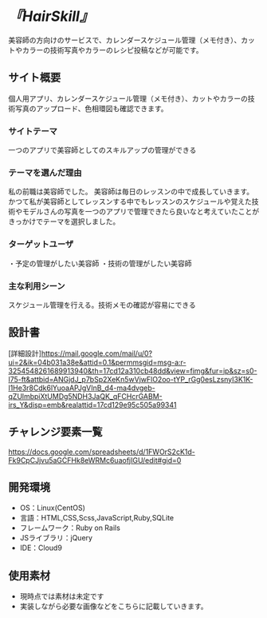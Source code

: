 # _『HairSkill』_
美容師の方向けのサービスで、カレンダースケジュール管理（メモ付き）、カットやカラーの技術写真やカラーのレシピ投稿などが可能です。
## サイト概要
個人用アプリ、カレンダースケジュール管理（メモ付き）、カットやカラーの技術写真のアップロード、色相環図も確認できます。

### サイトテーマ
一つのアプリで美容師としてのスキルアップの管理ができる

### テーマを選んだ理由
私の前職は美容師でした。
美容師は毎日のレッスンの中で成長していきます。
かつて私が美容師としてレッスンする中でもレッスンのスケジュールや覚えた技術やモデルさんの写真を一つのアプリで管理できたら良いなと考えていたことがきっかけでテーマを選択しました。

### ターゲットユーザ
・予定の管理がしたい美容師
・技術の管理がしたい美容師
### 主な利用シーン
スケジュール管理を行える。技術メモの確認が容易にできる

## 設計書
[詳細設計]https://mail.google.com/mail/u/0?ui=2&ik=04b031a38e&attid=0.1&permmsgid=msg-a:r-3254548261689913940&th=17cd12a310cb48dd&view=fimg&fur=ip&sz=s0-l75-ft&attbid=ANGjdJ_p7bSp2XeKn5wVjwFlO2oo-tYP_rGg0esLzsnyI3K1K-l1He3r8Cdk6lYuoaAPJgVInB_d4-ma4dvgeb-qZUlmbpiXtUMDg5NDH3JaQK_qFCHcrGABM-irs_Y&disp=emb&realattid=17cd129e95c505a99341

## チャレンジ要素一覧
https://docs.google.com/spreadsheets/d/1FWOrS2cK1d-Fk9CpCJjvu5aGCFHk8eWRMc6uaofjIGU/edit#gid=0

## 開発環境
- OS：Linux(CentOS)
- 言語：HTML,CSS,Scss,JavaScript,Ruby,SQLite
- フレームワーク：Ruby on Rails
- JSライブラリ：jQuery
- IDE：Cloud9

## 使用素材
- 現時点では素材は未定です
- 実装しながら必要な画像などをこちらに記載していきます。
